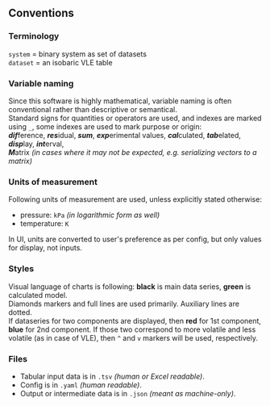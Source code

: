 ## Conventions

### Terminology
`system` = binary system as set of datasets  
`dataset` = an isobaric VLE table

### Variable naming
Since this software is highly mathematical, variable naming is often conventional rather than descriptive or semantical.  
Standard signs for quantities or operators are used, and indexes are marked using `_`, some indexes are used to mark purpose or origin:  
***dif***ference, ***res***idual, ***sum***, ***exp***erimental values, ***cal***culated, ***tab***elated, ***disp***lay,  ***int***erval,  
***M***atrix _(in cases where it may not be expected, e.g. serializing vectors to a matrix)_

### Units of measurement
Following units of measurement are used, unless explicitly stated otherwise:
- pressure: `kPa` _(in logarithmic form as well)_
- temperature: `K`

In UI, units are converted to user's preference as per config, but only values for display, not inputs. 

### Styles
Visual language of charts is following: **black** is main data series, **green** is calculated model.  
Diamonds markers and full lines are used primarily. Auxiliary lines are dotted.  
If dataseries for two components are displayed, then **red** for 1st component, **blue** for 2nd component.
If those two correspond to more volatile and less volatile (as in case of VLE), then `^` and `v` markers will be used, respectively.

### Files

- Tabular input data is in `.tsv` _(human or Excel readable)_.    
- Config is in `.yaml` _(human readable)_.
- Output or intermediate data is in `.json` _(meant as machine-only)_.
